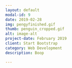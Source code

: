 ```yaml
---
layout: default
modal-id: 9
date: 2019-02-28
img: pengyfinished.gif
thumb: penguin_cropped.gif
alt: image-alt
project-date: February 2019
client: Start Bootstrap
category: Web Development
description: Boop 

---
```

